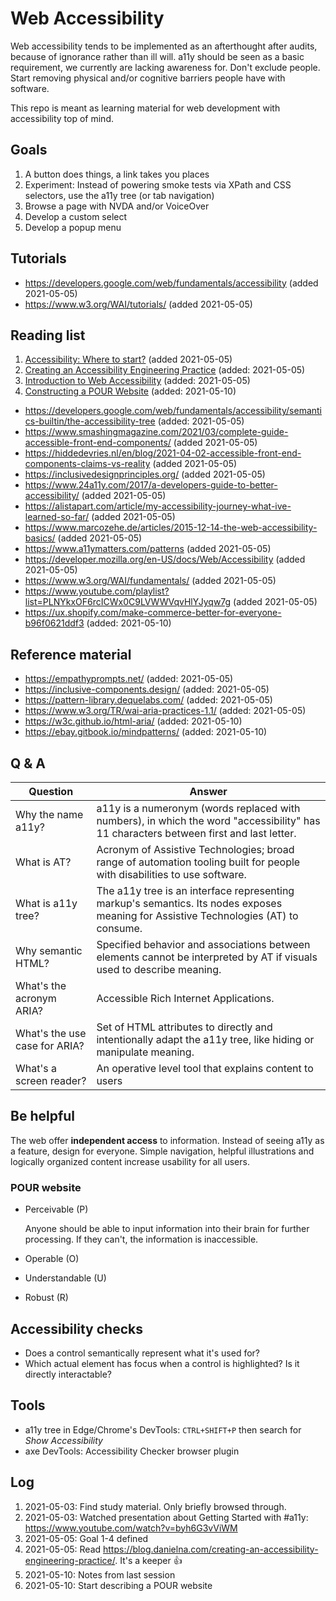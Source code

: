 # Web Accessibility

Web accessibility tends to be implemented as an afterthought after audits, because of ignorance rather than ill will. a11y should be seen as a basic requirement, we currently are lacking awareness for. Don't exclude people. Start removing physical and/or cognitive barriers people have with software.

This repo is meant as learning material for web development with accessibility top of mind.

## Goals

1. A button does things, a link takes you places
2. Experiment: Instead of powering smoke tests via XPath and CSS selectors, use the a11y tree (or tab navigation)
3. Browse a page with NVDA and/or VoiceOver
4. Develop a custom select
5. Develop a popup menu

## Tutorials

- https://developers.google.com/web/fundamentals/accessibility  (added 2021-05-05)
- https://www.w3.org/WAI/tutorials/ (added 2021-05-05)

## Reading list

1. [Accessibility: Where to start?](https://www.youtube.com/watch?v=byh6G3vViWM) (added 2021-05-05)
2. [Creating an Accessibility Engineering Practice](https://blog.danielna.com/creating-an-accessibility-engineering-practice/) (added: 2021-05-05)
3. [Introduction to Web Accessibility](https://webaim.org/intro/) (added: 2021-05-05)
4. [Constructing a POUR Website](https://webaim.org/articles/pour/) (added: 2021-05-10)

- https://developers.google.com/web/fundamentals/accessibility/semantics-builtin/the-accessibility-tree (added: 2021-05-05)
- https://www.smashingmagazine.com/2021/03/complete-guide-accessible-front-end-components/ (added 2021-05-05)
- https://hiddedevries.nl/en/blog/2021-04-02-accessible-front-end-components-claims-vs-reality (added 2021-05-05)
- https://inclusivedesignprinciples.org/ (added 2021-05-05)
- https://www.24a11y.com/2017/a-developers-guide-to-better-accessibility/ (added 2021-05-05)
- https://alistapart.com/article/my-accessibility-journey-what-ive-learned-so-far/ (added 2021-05-05)
- https://www.marcozehe.de/articles/2015-12-14-the-web-accessibility-basics/ (added 2021-05-05)
- https://www.a11ymatters.com/patterns (added 2021-05-05)
- https://developer.mozilla.org/en-US/docs/Web/Accessibility (added 2021-05-05)
- https://www.w3.org/WAI/fundamentals/ (added 2021-05-05)
- https://www.youtube.com/playlist?list=PLNYkxOF6rcICWx0C9LVWWVqvHlYJyqw7g (added 2021-05-05)
- https://ux.shopify.com/make-commerce-better-for-everyone-b96f0621ddf3 (added: 2021-05-10)

## Reference material

- https://empathyprompts.net/ (added: 2021-05-05)
- https://inclusive-components.design/ (added: 2021-05-05)
- https://pattern-library.dequelabs.com/ (added: 2021-05-05)
- https://www.w3.org/TR/wai-aria-practices-1.1/ (added: 2021-05-05)
- https://w3c.github.io/html-aria/ (added: 2021-05-10)
- https://ebay.gitbook.io/mindpatterns/ (added: 2021-05-10)

## Q & A

| Question | Answer |
| - | - |
| Why the name a11y? | a11y is a numeronym (words replaced with numbers), in which the word "accessibility" has 11 characters between first and last letter. |
| What is AT? | Acronym of Assistive Technologies; broad range of automation tooling built for people with disabilities to use software. |
| What is a11y tree? | The a11y tree is an interface representing markup's semantics. Its nodes exposes meaning for Assistive Technologies (AT) to consume. |
| Why semantic HTML? | Specified behavior and associations between elements cannot be interpreted by AT if visuals used to describe meaning. |
| What's the acronym ARIA? | Accessible Rich Internet Applications. |
| What's the use case for ARIA? | Set of HTML attributes to directly and intentionally adapt the a11y tree, like hiding or manipulate meaning. |
| What's a screen reader? | An operative level tool that explains content to users |

## Be helpful

The web offer **independent access** to information. Instead of seeing a11y as a feature, design for everyone. Simple navigation, helpful illustrations and logically organized content increase usability for all users.

### POUR website

- Perceivable (P)

  Anyone should be able to input information into their brain for further processing. If they can't, the information is inaccessible.

- Operable (O)
- Understandable (U)
- Robust (R)

## Accessibility checks

- Does a control semantically represent what it's used for?
- Which actual element has focus when a control is highlighted? Is it directly interactable?

## Tools

- a11y tree in Edge/Chrome's DevTools: `CTRL+SHIFT+P` then search for _Show Accessibility_
- axe DevTools: Accessibility Checker browser plugin

## Log

1. 2021-05-03: Find study material. Only briefly browsed through.
2. 2021-05-03: Watched presentation about Getting Started with #a11y: https://www.youtube.com/watch?v=byh6G3vViWM
3. 2021-05-05: Goal 1-4 defined
4. 2021-05-05: Read https://blog.danielna.com/creating-an-accessibility-engineering-practice/. It's a keeper 👍
5. 2021-05-10: Notes from last session
6. 2021-05-10: Start describing a POUR website
